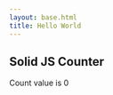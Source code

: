 ```yaml
---
layout: base.html
title: Hello World
---
```


## Solid JS Counter
<is-land on:media="(min-width: 30em)">
  <vanilla-web-component>
    <div>Count value is 0</div>
  </vanilla-web-component>
  <template data-island>
    <div id="app"><div>
    <script src="{{ '/assets/app/app.min.js' | url | version }}"></script>
  </template>
</is-land>
